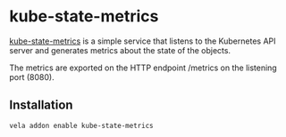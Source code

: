 # kube-state-metrics

[kube-state-metrics](https://github.com/kubernetes/kube-state-metrics) is a simple service that listens to the Kubernetes API server and generates metrics about the state of the objects.

The metrics are exported on the HTTP endpoint /metrics on the listening port (8080).

## Installation

```shell
vela addon enable kube-state-metrics
```
